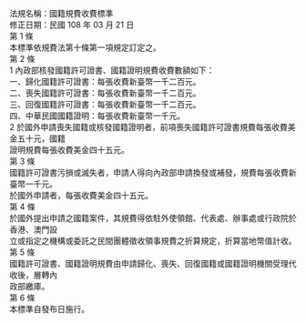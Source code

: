 法規名稱：國籍規費收費標準  
修正日期：民國 108 年 03 月 21 日  
第 1 條  
本標準依規費法第十條第一項規定訂定之。  
第 2 條  
1 內政部核發國籍許可證書、國籍證明規費收費數額如下：  
一、歸化國籍許可證書：每張收費新臺幣一千二百元。  
二、喪失國籍許可證書：每張收費新臺幣一千二百元。  
三、回復國籍許可證書：每張收費新臺幣一千二百元。  
四、中華民國國籍證明：每張收費新臺幣一千元。  
2 於國外申請喪失國籍或核發國籍證明者，前項喪失國籍許可證書規費每張收費美金五十元，國籍  
證明規費每張收費美金四十五元。  
第 3 條  
國籍許可證書污損或滅失者，申請人得向內政部申請換發或補發，規費每張收費新臺幣一千元。  
於國外申請者，每張收費美金四十五元。  
第 4 條  
於國外提出申請之國籍案件，其規費得依駐外使領館、代表處、辦事處或行政院於香港、澳門設  
立或指定之機構或委託之民間團體徵收領事規費之折算規定，折算當地幣值計收。  
第 5 條  
國籍許可證書、國籍證明規費由申請歸化、喪失、回復國籍或國籍證明機關受理代收後，層轉內  
政部繳庫。  
第 6 條  
本標準自發布日施行。  


